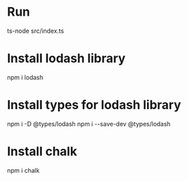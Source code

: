 # Run 
ts-node src/index.ts


# Install lodash library
npm i lodash

# Install types for lodash library
npm i -D @types/lodash
npm i --save-dev @types/lodash


# Install chalk
npm i chalk
